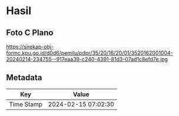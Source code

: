 # Hasil

## Foto C Plano

https://sirekap-obj-formc.kpu.go.id/d0d6/pemilu/pdpr/35/20/16/20/01/3520162001004-20240214-234755--917eaa39-c240-4391-81d3-07ad1c8efd7e.jpg


## Metadata

| Key        | Value               |
| ---------- | ------------------- |
| Time Stamp | 2024-02-15 07:02:30 |



